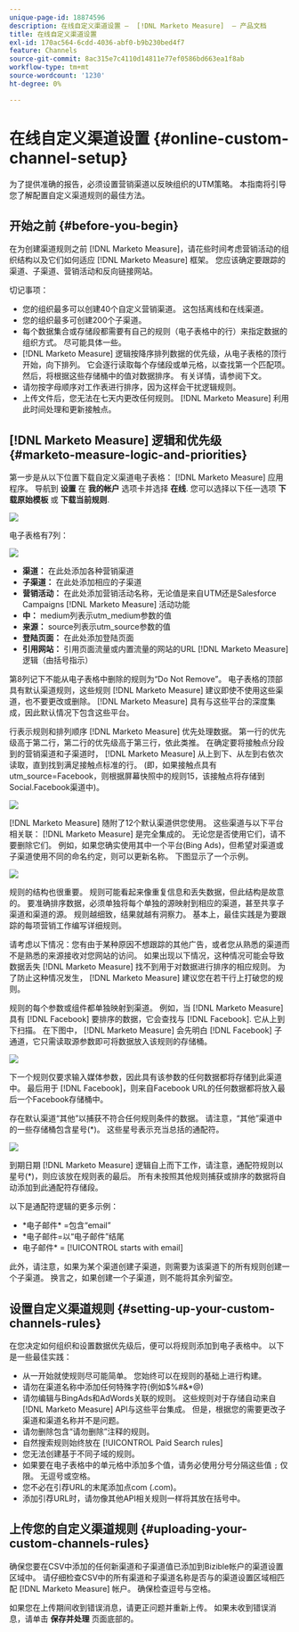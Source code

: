 ```yaml
---
unique-page-id: 18874596
description: 在线自定义渠道设置 —  [!DNL Marketo Measure]  — 产品文档
title: 在线自定义渠道设置
exl-id: 170ac564-6cdd-4036-abf0-b9b230bed4f7
feature: Channels
source-git-commit: 8ac315e7c4110d14811e77ef0586bd663ea1f8ab
workflow-type: tm+mt
source-wordcount: '1230'
ht-degree: 0%

---
```


# 在线自定义渠道设置 {#online-custom-channel-setup}

为了提供准确的报告，必须设置营销渠道以反映组织的UTM策略。 本指南将引导您了解配置自定义渠道规则的最佳方法。

## 开始之前 {#before-you-begin}

在为创建渠道规则之前 [!DNL Marketo Measure]，请花些时间考虑营销活动的组织结构以及它们如何适应 [!DNL Marketo Measure] 框架。 您应该确定要跟踪的渠道、子渠道、营销活动和反向链接网站。

切记事项：

* 您的组织最多可以创建40个自定义营销渠道。 这包括离线和在线渠道。
* 您的组织最多可创建200个子渠道。
* 每个数据集合或存储段都需要有自己的规则（电子表格中的行）来指定数据的组织方式。 尽可能具体一些。
* [!DNL Marketo Measure] 逻辑按降序排列数据的优先级，从电子表格的顶行开始，向下排列。 它会逐行读取每个存储段或单元格，以查找第一个匹配项。 然后，将根据这些存储桶中的值对数据排序。 有关详情，请参阅下文。
* 请勿按字母顺序对工作表进行排序，因为这样会干扰逻辑规则。
* 上传文件后，您无法在七天内更改任何规则。 [!DNL Marketo Measure] 利用此时间处理和更新接触点。

## [!DNL Marketo Measure] 逻辑和优先级 {#marketo-measure-logic-and-priorities}

第一步是从以下位置下载自定义渠道电子表格： [!DNL Marketo Measure] 应用程序。 导航到 **设置** 在 **我的帐户** 选项卡并选择 **在线**. 您可以选择以下任一选项 **下载原始模板** 或 **下载当前规则**.

![](assets/1.png)

电子表格有7列：

![](assets/2.png)

* **渠道：** 在此处添加各种营销渠道
* **子渠道：** 在此处添加相应的子渠道
* **营销活动：** 在此处添加营销活动名称，无论值是来自UTM还是Salesforce Campaigns [!DNL Marketo Measure] 活动功能
* **中：** medium列表示utm_medium参数的值
* **来源：** source列表示utm_source参数的值
* **登陆页面：** 在此处添加登陆页面
* **引用网站：** 引用页面流量或内置流量的网站的URL [!DNL Marketo Measure] 逻辑（由括号指示）

第8列记下不能从电子表格中删除的规则为“Do Not Remove”。 电子表格的顶部具有默认渠道规则，这些规则 [!DNL Marketo Measure] 建议即使不使用这些渠道，也不要更改或删除。 [!DNL Marketo Measure] 具有与这些平台的深度集成，因此默认情况下包含这些平台。

行表示规则和排列顺序 [!DNL Marketo Measure] 优先处理数据。 第一行的优先级高于第二行，第二行的优先级高于第三行，依此类推。 在确定要将接触点分段到的营销渠道和子渠道时， [!DNL Marketo Measure] 从上到下、从左到右依次读取，直到找到满足接触点标准的行。 (即，如果接触点具有utm_source=Facebook，则根据屏幕快照中的规则15，该接触点将存储到Social.Facebook渠道中)。

![](assets/3.png)

[!DNL Marketo Measure] 随附了12个默认渠道供您使用。 这些渠道与以下平台相关联： [!DNL Marketo Measure] 是完全集成的。 无论您是否使用它们，请不要删除它们。 例如，如果您确实使用其中一个平台(Bing Ads)，但希望对渠道或子渠道使用不同的命名约定，则可以更新名称。 下图显示了一个示例。

![](assets/4.png)

规则的结构也很重要。 规则可能看起来像重复信息和丢失数据，但此结构是故意的。 要准确排序数据，必须单独将每个单独的源映射到相应的渠道，甚至共享子渠道和渠道的源。 规则越细致，结果就越有洞察力。 基本上，最佳实践是为要跟踪的每项营销工作编写详细规则。

请考虑以下情况：您有由于某种原因不想跟踪的其他广告，或者您从熟悉的渠道而不是熟悉的来源接收对您网站的访问。 如果出现以下情况，这种情况可能会导致数据丢失 [!DNL Marketo Measure] 找不到用于对数据进行排序的相应规则。 为了防止这种情况发生， [!DNL Marketo Measure] 建议您在若干行上打破您的规则。

规则的每个参数或组件都单独映射到渠道。 例如，当 [!DNL Marketo Measure] 具有 [!DNL Facebook] 要排序的数据，它会查找与 [!DNL Facebook]. 它从上到下扫描。 在下图中， [!DNL Marketo Measure] 会先明白 [!DNL Facebook] 子通道，它只需读取源参数即可将数据放入该规则的存储桶。

![](assets/5.png)

下一个规则仅要求输入媒体参数，因此具有该参数的任何数据都将存储到此渠道中。 最后用于 [!DNL Facebook]，则来自Facebook URL的任何数据都将放入最后一个Facebook存储桶中。

存在默认渠道“其他”以捕获不符合任何规则条件的数据。 请注意，“其他”渠道中的一些存储桶包含星号(&#42;)。 这些星号表示充当总括的通配符。

![](assets/6.png)

到期日期 [!DNL Marketo Measure] 逻辑自上而下工作，请注意，通配符规则以星号(&#42;)，则应该放在规则表的最后。 所有未按照其他规则捕获或排序的数据将自动添加到此通配符存储段。

以下是通配符逻辑的更多示例：

* &#42;电子邮件&#42; =包含“email”
* &#42;电子邮件=以“电子邮件”结尾
* 电子邮件&#42; = [!UICONTROL starts with email]

此外，请注意，如果为某个渠道创建子渠道，则需要为该渠道下的所有规则创建一个子渠道。 换言之，如果创建一个子渠道，则不能将其余列留空。

## 设置自定义渠道规则 {#setting-up-your-custom-channels-rules}

在您决定如何组织和设置数据优先级后，便可以将规则添加到电子表格中。 以下是一些最佳实践：

* 从一开始就使规则尽可能简单。 您始终可以在规则的基础上进行构建。
* 请勿在渠道名称中添加任何特殊字符(例如$%#&amp;&#42;@)
* 请勿编辑与BingAds和AdWords关联的规则。 这些规则对于存储自动来自 [!DNL Marketo Measure] API与这些平台集成。 但是，根据您的需要更改子渠道和渠道名称并不是问题。
* 请勿删除包含“请勿删除”注释的规则。
* 自然搜索规则始终放在 [!UICONTROL Paid Search rules]
* 您无法创建基于不同子域的规则。
* 如果要在电子表格中的单元格中添加多个值，请务必使用分号分隔这些值 `;` 仅限。 无逗号或空格。
* 您不必在引荐URL的末尾添加点com (.com)。
* 添加引荐URL时，请勿像其他API相关规则一样将其放在括号中。

## 上传您的自定义渠道规则 {#uploading-your-custom-channels-rules}

确保您要在CSV中添加的任何新渠道和子渠道值已添加到Bizible帐户的渠道设置区域中。 请仔细检查CSV中的所有渠道和子渠道名称是否与的渠道设置区域相匹配 [!DNL Marketo Measure] 帐户。 确保检查逗号与空格。

如果您在上传期间收到错误消息，请更正问题并重新上传。 如果未收到错误消息，请单击 **保存并处理** 页面底部的。
